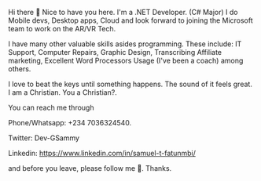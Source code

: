 Hi there 👋
Nice to have you here. I'm a .NET Developer. (C# Major)
I do Mobile devs, Desktop apps, Cloud and look forward to joining the Microsoft team to work on the AR/VR Tech.

I have many other valuable skills asides programming. These include:
IT Support,
Computer Repairs, 
Graphic Design,
Transcribing
Affiliate marketing, 
Excellent Word Processors Usage (I've been a coach)
among others.

I love to beat the keys until something happens. The sound of it feels great. 
I am a Christian. You a Christian?.

You can reach me through

Phone/Whatsapp: +234 7036324540.

Twitter: Dev-GSammy

Linkedin: https://www.linkedin.com/in/samuel-t-fatunmbi/

and before you leave, please follow me 🤔. Thanks.
